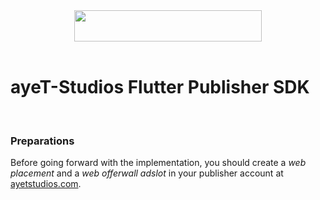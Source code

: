 <div align="center">
  <img src="https://d1mys92jzce605.cloudfront.net/assets/cmsfiles_4d7238de7f07a45bd3ddbf9cfea8ba5eb6b62bbd.png" width="300" height="50"/>
  <br/>
</div>
<br/>

# ayeT-Studios Flutter Publisher SDK

<br/>



### Preparations
Before going forward with the implementation, you should create a *web placement* and a *web offerwall adslot* in your publisher account at [ayetstudios.com](https://www.ayetstudios.com).
